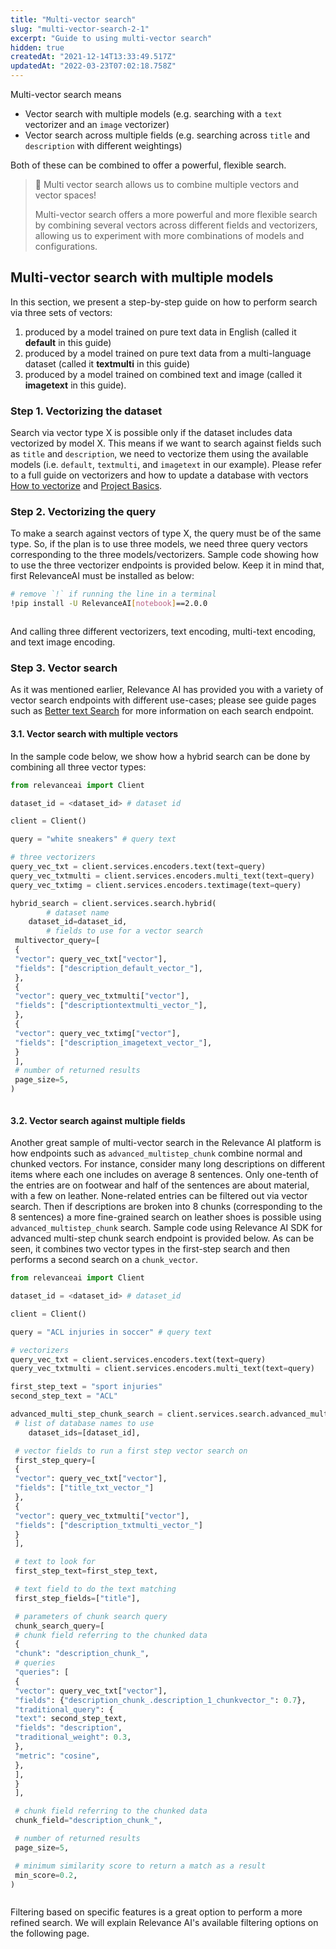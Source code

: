 ```yaml
---
title: "Multi-vector search"
slug: "multi-vector-search-2-1"
excerpt: "Guide to using multi-vector search"
hidden: true
createdAt: "2021-12-14T13:33:49.517Z"
updatedAt: "2022-03-23T07:02:18.758Z"
---
```

Multi-vector search means
- Vector search with multiple models (e.g. searching with a `text` vectorizer and an `image` vectorizer)
- Vector search across multiple fields (e.g. searching across `title` and `description` with different weightings)

Both of these can be combined to offer a powerful, flexible search.

> 📘 Multi vector search allows us to combine multiple vectors and vector spaces!
>
> Multi-vector search offers a more powerful and more flexible search by combining several vectors across different fields and vectorizers, allowing us to experiment with more combinations of models and configurations.
>
## Multi-vector search with multiple models
In this section, we present a step-by-step guide on how to perform search via three sets of vectors:
1. produced by a model trained on pure text data in English (called it **default** in this guide)
2. produced by a model trained on pure text data from a multi-language dataset (called it **textmulti** in this guide)
3. produced by a model trained on combined text and image (called it **imagetext** in this guide).

### Step 1. Vectorizing the dataset
Search via vector type X is possible only if the dataset includes data vectorized by model X. This means if we want to search against fields such as `title` and `description`, we need to vectorize them using the available models (i.e. `default`, `textmulti`, and `imagetext` in our example). Please refer to a full guide on vectorizers and how to update a database with vectors [How to vectorize](doc:vectorize-text) and [Project Basics](doc:creating-a-dataset).

### Step 2. Vectorizing the query
To make a search against vectors of type X, the query must be of the same type. So, if the plan is to use three models, we need three query vectors corresponding to the three models/vectorizers. Sample code showing how to use the three vectorizer endpoints is provided below.  Keep it in mind that, first RelevanceAI must be installed as below:


```bash Bash
# remove `!` if running the line in a terminal
!pip install -U RelevanceAI[notebook]==2.0.0
```
```bash
```

And calling three different vectorizers, text encoding, multi-text encoding, and text image encoding.



### Step 3. Vector search
As it was mentioned earlier, Relevance AI has provided you with a variety of vector search endpoints with different use-cases; please see guide pages such as [Better text Search](https://docs.relevance.ai/docs/better-text-search) for more information on each search endpoint.

#### 3.1. Vector search with multiple vectors
In the sample code below, we show how a hybrid search can be done by combining all three vector types:
```python Python
from relevanceai import Client

dataset_id = <dataset_id> # dataset id

client = Client()

query = "white sneakers" # query text

# three vectorizers
query_vec_txt = client.services.encoders.text(text=query)
query_vec_txtmulti = client.services.encoders.multi_text(text=query)
query_vec_txtimg = client.services.encoders.textimage(text=query)

hybrid_search = client.services.search.hybrid(
		# dataset name
 	dataset_id=dataset_id,
		# fields to use for a vector search
 multivector_query=[
 {
 "vector": query_vec_txt["vector"],
 "fields": ["description_default_vector_"],
 },
 {
 "vector": query_vec_txtmulti["vector"],
 "fields": ["descriptiontextmulti_vector_"],
 },
 {
 "vector": query_vec_txtimg["vector"],
 "fields": ["description_imagetext_vector_"],
 }
 ],
 # number of returned results
 page_size=5,
)
```
```python
```


#### 3.2. Vector search against multiple fields
Another great sample of multi-vector search in the Relevance AI platform is how endpoints such as `advanced_multistep_chunk` combine normal and chunked vectors. For instance, consider many long descriptions on different items where each one includes on average 8 sentences. Only one-tenth of the entries are on footwear and half of the sentences are about material, with a few on leather. None-related entries can be filtered out via vector search. Then if descriptions are broken into 8 chunks (corresponding to the 8 sentences) a more fine-grained search on leather shoes is possible using `advanced_multistep_chunk` search. Sample code using Relevance AI SDK for advanced multi-step chunk search endpoint is provided below.  As can be seen, it combines two vector types in the first-step search and then performs a second search on a `chunk_vector`.

```python Python
from relevanceai import Client

dataset_id = <dataset_id> # dataset_id

client = Client()

query = "ACL injuries in soccer" # query text

# vectorizers
query_vec_txt = client.services.encoders.text(text=query)
query_vec_txtmulti = client.services.encoders.multi_text(text=query)

first_step_text = "sport injuries"
second_step_text = "ACL"

advanced_multi_step_chunk_search = client.services.search.advanced_multistep_chunk(
 # list of database names to use
 	dataset_ids=[dataset_id],

 # vector fields to run a first step vector search on
 first_step_query=[
 {
 "vector": query_vec_txt["vector"],
 "fields": ["title_txt_vector_"]
 },
 {
 "vector": query_vec_txtmulti["vector"],
 "fields": ["description_txtmulti_vector_"]
 }
 ],

 # text to look for
 first_step_text=first_step_text,

 # text field to do the text matching
 first_step_fields=["title"],

 # parameters of chunk search query
 chunk_search_query=[
 # chunk field referring to the chunked data
 {
 "chunk": "description_chunk_",
 # queries
 "queries": [
 {
 "vector": query_vec_txt["vector"],
 "fields": {"description_chunk_.description_1_chunkvector_": 0.7},
 "traditional_query": {
 "text": second_step_text,
 "fields": "description",
 "traditional_weight": 0.3,
 },
 "metric": "cosine",
 },
 ],
 }
 ],

 # chunk field referring to the chunked data
 chunk_field="description_chunk_",

 # number of returned results
 page_size=5,

 # minimum similarity score to return a match as a result
 min_score=0.2,
)

```
```python
```
Filtering based on specific features is a great option to perform a more refined search. We will explain Relevance AI's available filtering options on the following page.